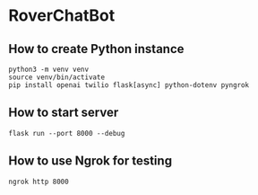 # RoverChatBot

## How to create Python instance

```
python3 -m venv venv
source venv/bin/activate
pip install openai twilio flask[async] python-dotenv pyngrok
```

## How to start server

```
flask run --port 8000 --debug
```

## How to use Ngrok for testing

```
ngrok http 8000
```

